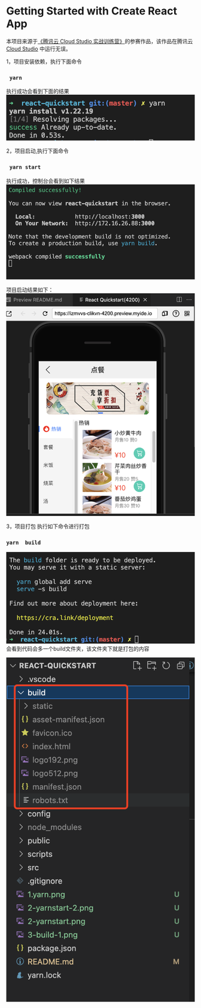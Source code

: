 # Getting Started with Create React App


本项目来源于[《腾讯云 Cloud Studio 实战训练营》](https://marketing.csdn.net/p/06a21ca7f4a1843512fa8f8c40a16635)的参赛作品，该作品在腾讯云 [Cloud Studio](https://www.cloudstudio.net/?utm=csdn) 中运行无误。

1，项目安装依赖，执行下面命令
### ` yarn`
执行成功会看到下面的结果
![Alt text](1.yarn.png)

2，项目启动,执行下面命令
### ` yarn start`
执行成功，控制台会看到如下结果
![Alt text](2-yarnstart.png)

项目启动结果如下：
![Alt text](2-yarnstart-2.png)

3，项目打包
执行如下命令进行打包
### `yarn  build`
![Alt text](3-build-1.png)
会看到代码会多一个build文件夹，该文件夹下就是打包的内容

![Alt text](3-build-2.png)